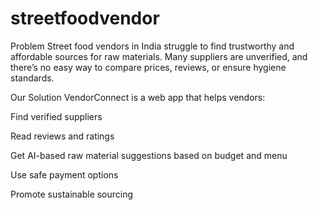 # streetfoodvendor
Problem Street food vendors in India struggle to find trustworthy and affordable sources for raw materials. Many suppliers are unverified, and there’s no easy way to compare prices, reviews, or ensure hygiene standards.

Our Solution VendorConnect is a web app that helps vendors:

Find verified suppliers

Read reviews and ratings

Get AI-based raw material suggestions based on budget and menu

Use safe payment options

Promote sustainable sourcing
